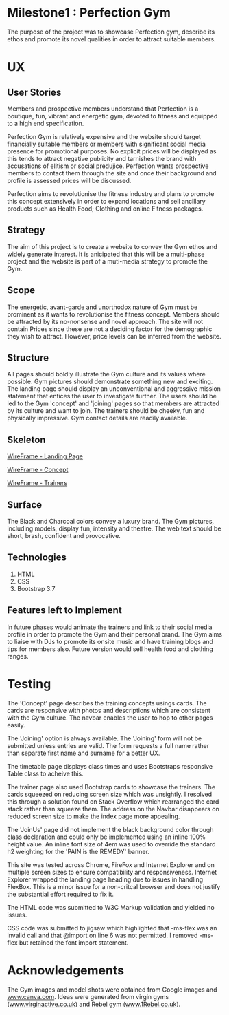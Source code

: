 # Milestone1 : Perfection Gym
The purpose of the project was to showcase Perfection gym, describe its ethos and promote its novel qualities in order to attract suitable members.

# UX

## User Stories
Members and prospective members understand that Perfection is a boutique, fun, vibrant and energetic gym, devoted to fitness and equipped to a high end specification.

Perfection Gym is relatively expensive and the website should target financially suitable members or members with 
significant social media presence for promotional purposes. No explicit prices will be displayed as this tends to attract negative 
publicity and tarnishes the brand with accusations of elitism or social predujice. Perfection wants prospective members to contact them 
through the site and once their background and profile is assessed prices will be discussed.

Perfection aims to revolutionise the fitness industry and plans to promote this concept extensively in order to expand locations and sell 
ancillary products such as Health Food; Clothing and online Fitness packages.


## Strategy
The aim of this project is to create a website to convey the Gym ethos and widely generate interest. It is anicipated that this will be a 
multi-phase project and the website is part of a muti-media strategy to promote the Gym.

## Scope
The energetic, avant-garde and unorthodox nature of Gym must be prominent as it wants to revolutionise the fitness concept. 
Members should be attracted by its no-nonsense and novel approach. The site will not contain Prices since these are not a deciding factor 
for the demographic they wish to attract. However, price levels can be inferred from the website.

## Structure
All pages should boldly illustrate the Gym culture and its values where possible. Gym pictures should demonstrate something new and exciting.
The landing page should display an unconventional and aggressive mission statement that entices the user to investigate further.
The users should be led to the Gym 'concept' and 'joining' pages so that members are attracted by its culture and want to join. 
The trainers should be cheeky, fun and physically impressive. Gym contact details are readily available.  

## Skeleton
[WireFrame - Landing Page](assets/images/WireFrame-Index.jpg)

[WireFrame - Concept](assets/images/WireFrame-Concept.jpg)

[WireFrame - Trainers](assets/images/WireFrame-Trainers.jpg)


## Surface
The Black and Charcoal colors convey a luxury brand. The Gym pictures, including models, display fun, intensity and theatre.
The web text should be short, brash, confident and provocative. 

## Technologies
1. HTML
2. CSS
3. Bootstrap 3.7


## Features left to Implement
In future phases would animate the trainers and link to their social media profile in order to promote the Gym and 
their personal brand. The Gym aims to liaise with DJs to promote its onsite music and have training blogs 
and tips for members also. Future version would sell health food and clothing ranges.

# Testing 
The 'Concept' page describes the training concepts usings cards. The cards are responsive with photos and descriptions which 
are consistent with the Gym culture. The navbar enables the user to hop to other pages easily. 

The 'Joining' option is always available. The 'Joining' form will not be submitted unless entries are valid. 
The form requests a full name rather than separate first name and surname for a better UX. 

The timetable page displays class times and uses Bootstraps responsive Table class to acheive this. 

The trainer page also used Bootstrap cards to showcase the trainers. The cards squeezed on reducing screen size which
was unsightly. I resolved this through a solution found on Stack Overflow which rearranged the card stack rather than squeeze them. 
The address on the Navbar disappears on reduced screen size to make the index page more appealing.

The 'JoinUs' page did not implement the black background color through class declaration and could only be 
implemented using an inline 100% height value. An inline font size of 4em was used to override the standard h2 weighting
for the 'PAIN is the REMEDY' banner. 


This site was tested across Chrome, FireFox and Internet Explorer and on multiple screen sizes to ensure compatibility and responsiveness. 
Internet Explorer wrapped the landing page heading due to issues in handling FlexBox. This is a minor issue for a non-critcal 
browser and does not justify the substantial effort required to fix it.

The HTML code was submitted to W3C Markup validation and yielded no issues.

CSS code was submitted to jigsaw which highlighted that -ms-flex was an invalid call and that @import on line 6 was not permitted.
I removed -ms-flex but retained the font import statement.

# Acknowledgements

The Gym images and model shots were obtained from Google images and www.canva.com. Ideas were generated from virgin gyms (www.virginactive.co.uk) 
and Rebel gym (www.1Rebel.co.uk).


